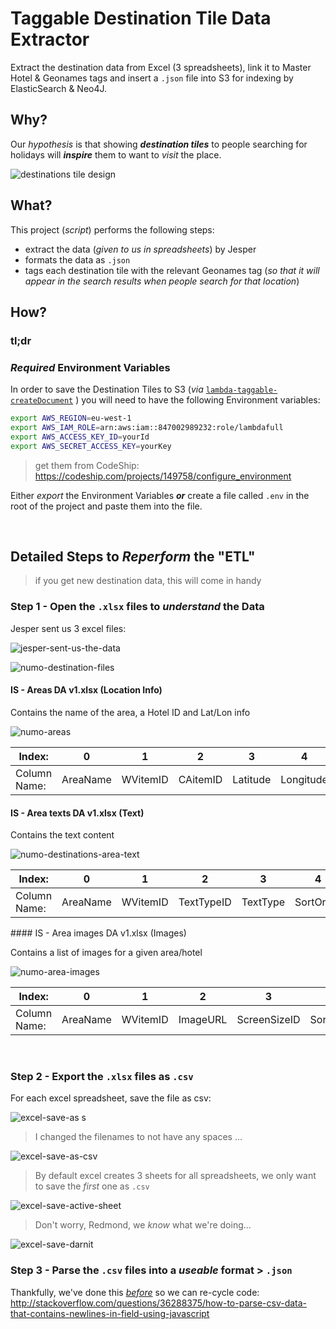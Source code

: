 # Taggable Destination Tile Data Extractor

Extract the destination data from Excel (3 spreadsheets),
link it to Master Hotel & Geonames tags
and insert a `.json` file into S3 for indexing by ElasticSearch & Neo4J.


## Why?

Our *hypothesis* is that showing ***destination tiles*** to people
searching for holidays will ***inspire*** them to want to *visit* the place.

![destinations tile design](https://cloud.githubusercontent.com/assets/194400/15781877/ff8e07fa-299f-11e6-817a-3d5735393112.png)


## What?

This project (*script*) performs the following steps:
+ extract the data (*given to us in spreadsheets*) by Jesper
+ formats the data as `.json`
+ tags each destination tile with the relevant Geonames tag
(*so that it will appear in the search results when people search for that location*)

## How?

### tl;dr


### *Required* Environment Variables

In order to save the Destination Tiles to S3 (_via_ [`lambda-taggable-createDocument`](https://github.com/numo-labs/lambda-taggable-createDocument) )
you will need to have the following Environment variables:

```sh
export AWS_REGION=eu-west-1
export AWS_IAM_ROLE=arn:aws:iam::847002989232:role/lambdafull
export AWS_ACCESS_KEY_ID=yourId
export AWS_SECRET_ACCESS_KEY=yourKey
```
> get them from CodeShip: https://codeship.com/projects/149758/configure_environment

Either *export* the Environment Variables
***or*** create a file called `.env` in the root of the project
and paste them into the file.


<br />

## Detailed Steps to *Reperform* the "ETL"

> if you get new destination data, this will come in handy


### Step 1 - Open the `.xlsx` files to *understand* the Data

Jesper sent us 3 excel files:

![jesper-sent-us-the-data](https://cloud.githubusercontent.com/assets/194400/15782380/ee43d84c-29a1-11e6-978e-49384c722d9e.png)

![numo-destination-files](https://cloud.githubusercontent.com/assets/194400/15782076/bd0edf3e-29a0-11e6-9f4c-27484c96a7eb.png)

#### IS - Areas DA v1.xlsx (Location Info)

Contains the name of the area, a Hotel ID and Lat/Lon info

![numo-areas](https://cloud.githubusercontent.com/assets/194400/15782213/5022c2a4-29a1-11e6-80dc-470d5f7d70df.png)

| Index: | 0 | 1 | 2 | 3 | 4 | 5 | 6 | 7 | 8 |
|--------|---|---|---|---|---|---|---|---|---|
| Column Name: | AreaName | WVitemID | CAitemID | Latitude | Longitude | ExtentLatMin | ExtentLongMin | ExtentLatMax | ExtentLongMax |

#### IS - Area texts DA v1.xlsx (Text)

Contains the text content

![numo-destinations-area-text](https://cloud.githubusercontent.com/assets/194400/15782439/3a993b74-29a2-11e6-8046-c64abd03a0f3.png)

| Index: | 0 | 1 | 2 | 3 | 4 | 5 |
|--------|---|---|---|---|---|---|
| Column Name: | AreaName | WVitemID | TextTypeID | TextType | SortOrder | Text |

#### IS - Area images DA v1.xlsx (Images)

Contains a list of images for a given area/hotel

![numo-area-images](https://cloud.githubusercontent.com/assets/194400/15782092/d0740252-29a0-11e6-87f6-683cf418f660.png)

| Index: | 0 | 1 | 2 | 3 | 4 | 5 | 6 | 7 | 8 |
|--------|---|---|---|---|---|---|---|---|---|
| Column Name: | AreaName | WVitemID | ImageURL | ScreenSizeID | SortOrder | ScreenSizeName | Width | Height | ImageText |

<br />

### Step 2 - Export the `.xlsx` files as `.csv`

For each excel spreadsheet, save the file as csv:

![excel-save-as](https://cloud.githubusercontent.com/assets/194400/15784093/deec19c0-29a8-11e6-92bb-57ddff649df7.png)
s
> I changed the filenames to not have any spaces ...

![excel-save-as-csv](https://cloud.githubusercontent.com/assets/194400/15784143/1b0f611e-29a9-11e6-834d-485a3c56a34a.png)

> By default excel creates 3 sheets for all spreadsheets,
we only want to save the *first* one as `.csv`

![excel-save-active-sheet](https://cloud.githubusercontent.com/assets/194400/15784239/94936c1a-29a9-11e6-9c5f-ec0f06112e0d.png)

> Don't worry, Redmond, we *know* what we're doing...

![excel-save-darnit](https://cloud.githubusercontent.com/assets/194400/15784781/f819b04e-29ab-11e6-8037-7543e1b3da25.png)


### Step 3 - Parse the `.csv` files into a *useable* format > `.json`

Thankfully, we've done this [*before*](https://github.com/numo-labs/taggable-master-hotel-mapping-script/blob/master/lib/parse_master_hotel_records_csv_dump_script.js)
so we can re-cycle code:
http://stackoverflow.com/questions/36288375/how-to-parse-csv-data-that-contains-newlines-in-field-using-javascript
